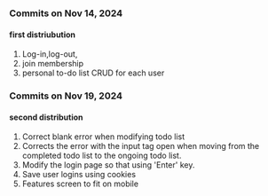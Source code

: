 ### Commits on Nov 14, 2024 
#### first distriubution
1. Log-in,log-out,
2. join membership
3. personal to-do list CRUD for each user


### Commits on Nov 19, 2024
#### second distribution
1. Correct blank error when modifying todo list
2. Corrects the error with the input tag open when moving from the completed todo list to the ongoing todo list.
3. Modify the login page so that using 'Enter' key.
4. Save user logins using cookies
5. Features screen to fit on mobile
